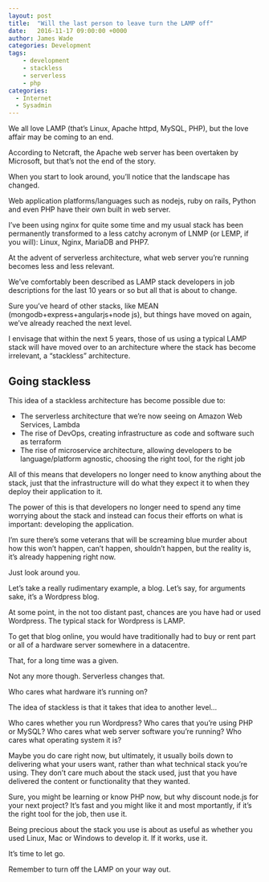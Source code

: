 ```yaml
---
layout: post
title:  "Will the last person to leave turn the LAMP off"
date:   2016-11-17 09:00:00 +0000
author: James Wade
categories: Development
tags:
    - development
    - stackless
    - serverless
    - php
categories:
  - Internet
  - Sysadmin
---
```


We all love LAMP (that’s Linux, Apache httpd, MySQL, PHP), but the love affair may be coming to an end.

According to Netcraft, the Apache web server has been overtaken by Microsoft, but that’s not the end of the story.

When you start to look around, you’ll notice that the landscape has changed.

<!--more-->

Web application platforms/languages such as nodejs, ruby on rails, Python and even PHP have their own built in web server.

I’ve been using nginx for quite some time and my usual stack has been permanently transformed to a less catchy acronym of LNMP (or LEMP, if you will): Linux, Nginx, MariaDB and PHP7.

At the advent of serverless architecture, what web server you’re running becomes less and less relevant.

We’ve comfortably been described as LAMP stack developers in job descriptions for the last 10 years or so but all that is about to change.

Sure you’ve heard of other stacks, like MEAN (mongodb+express+angularjs+node js), but things have moved on again, we’ve already reached the next level.

I envisage that within the next 5 years, those of us using a typical LAMP stack will have moved over to an architecture where the stack has become irrelevant, a “stackless” architecture.

## Going stackless

This idea of a stackless architecture has become possible due to:

* The serverless architecture that we’re now seeing on Amazon Web Services, Lambda
* The rise of DevOps, creating infrastructure as code and software such as terraform
* The rise of microservice architecture, allowing developers to be language/platform agnostic, choosing the right tool, for the right job


All of this means that developers no longer need to know anything about the stack, just that the infrastructure will do what they expect it to when they deploy their application to it.


The power of this is that developers no longer need to spend any time worrying about the stack and instead can focus their efforts on what is important: developing the application.


I’m sure there’s some veterans that will be screaming blue murder about how this won’t happen, can’t happen, shouldn’t happen, but the reality is, it’s already happening right now.


Just look around you.


Let’s take a really rudimentary example, a blog. Let’s say, for arguments sake, it’s a Wordpress blog.


At some point, in the not too distant past, chances are you have had or used Wordpress. The typical stack for Wordpress is LAMP.


To get that blog online, you would have traditionally had to buy or rent part or all of a hardware server somewhere in a datacentre.


That, for a long time was a given. 


Not any more though. Serverless changes that.


Who cares what hardware it’s running on?


The idea of stackless is that it takes that idea to another level…


Who cares whether you run Wordpress? Who cares that you’re using PHP or MySQL? Who cares what web server software you’re running? Who cares what operating system it is?


Maybe you do care right now, but ultimately, it usually boils down to delivering what your users want, rather than what technical stack you’re using. They don’t care much about the stack used, just that you have delivered the content or functionality that they wanted.


Sure, you might be learning or know PHP now, but why discount node.js for your next project? It’s fast and you might like it and most mportantly, if it’s the right tool for the job, then use it.


Being precious about the stack you use is about as useful as whether you used Linux, Mac or Windows to develop it. If it works, use it.

It’s time to let go.

Remember to turn off the LAMP on your way out.